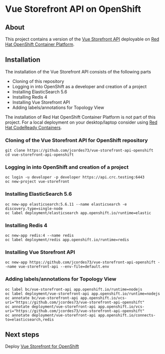# Vue Storefront API on OpenShift

## About
This project contains a version of the [Vue Storefront API](https://github.com/DivanteLtd/vue-storefront-api) deployable on [Red Hat OpenShift Container Platform](https://www.openshift.com/products/container-platform).

## Installation

The installation of the Vue Storefront API consists of the following parts

- Cloning of this repository
- Logging in into OpenShift as a developer and creation of a project
- Installing ElasticSearch 5.6
- Installing Redis 4
- Installing Vue Storefront API
- Adding labels/annotations for Topology View

The installation of Red Hat OpenShift Container Platform is not part of this project. For a local deployment on your desktop/laptop consider using [Red Hat CodeReady Containers](https://developers.redhat.com/products/codeready-containers/overview).

### Cloning of the Vue Storefront API for OpenShift repository

	git clone https://github.com/jcordes73/vue-storefront-api-openshift
	cd vue-storefront-api-openshift

### Logging in into OpenShift and creation of a project

	oc login -u developer -p developer https://api.crc.testing:6443
	oc new-project vue-storefront

### Installing ElasticSearch 5.6

	oc new-app elasticsearch:5.6.11 --name elasticsearch -e discovery.type=single-node
	oc label deployment/elasticsearch app.openshift.io/runtime=elastic

### Installing Redis 4

	oc new-app redis:4 --name redis
	oc label deployment/redis app.openshift.io/runtime=redis

### Installing Vue Storefront API

	oc new-app https://github.com/jcordes73/vue-storefront-api-openshift --name vue-storefront-api --env-file=default.env

### Adding labels/annotations for Topology View

	oc label bc/vue-storefront-api app.openshift.io/runtime=nodejs
	oc label deployment/vue-storefront-api app.openshift.io/runtime=nodejs
	oc annotate bc/vue-storefront-api app.openshift.io/vcs-uri="https://github.com/jcordes73/vue-storefront-api-openshift"
	oc annotate deployment/vue-storefront-api app.openshift.io/vcs-uri="https://github.com/jcordes73/vue-storefront-api-openshift"
	oc annotate deployment/vue-storefront-api app.openshift.io/connects-to=elasticsearch,redis

## Next steps

Deploy [Vue Storefront for OpenShift](https://github.com/jcordes73/vue-storefront-openshift)
